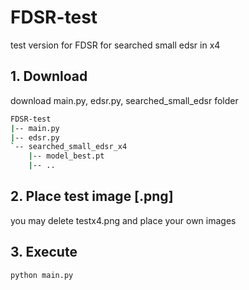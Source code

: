 # FDSR-test
test version for FDSR
for searched small edsr in x4

## 1. Download 
download main.py, edsr.py, searched_small_edsr folder
```bash
FDSR-test
|-- main.py
|-- edsr.py
`-- searched_small_edsr_x4
    |-- model_best.pt
    |-- ..
```
## 2. Place test image [.png]
you may delete testx4.png and place your own images

## 3. Execute
```bash
python main.py
```
